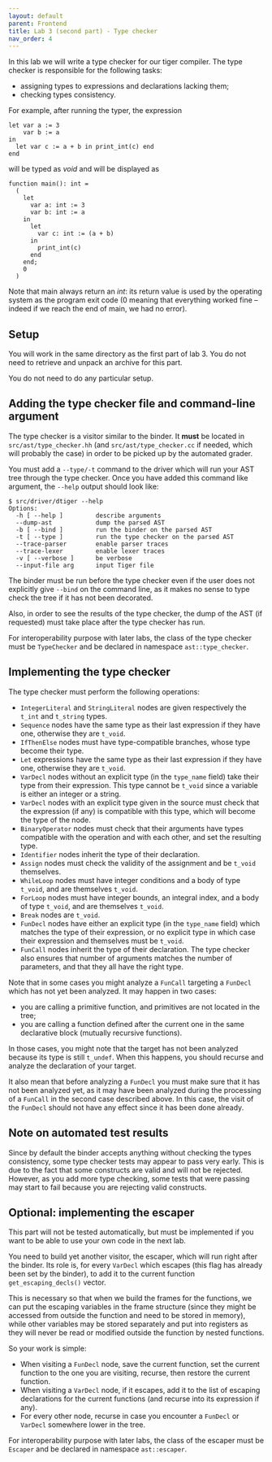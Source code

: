 ```yaml
---
layout: default
parent: Frontend
title: Lab 3 (second part) - Type checker
nav_order: 4
---
```


In this lab we will write a type checker for our tiger compiler.
The type checker is responsible for the following tasks:

- assigning types to expressions and declarations lacking them;
- checking types consistency.

For example, after running the typer, the expression

```
let var a := 3
    var b := a
in
  let var c := a + b in print_int(c) end
end
```

will be typed as *void* and will be displayed as

```
function main(): int =
  (
    let
      var a: int := 3
      var b: int := a
    in
      let
        var c: int := (a + b)
      in
        print_int(c)
      end
    end;
    0
  )
```

Note that main always return an *int*: its return value is used by the operating system as the program exit code (0 meaning that everything worked fine – indeed if we reach the end of main, we had no error).

Setup
-----

You will work in the same directory as the first part of lab 3. You do
not need to retrieve and unpack an archive for this part.

You do not need to do any particular setup.

Adding the type checker file and command-line argument
------------------------------------------------------

The type checker is a visitor similar to the binder. It **must** be
located in `src/ast/type_checker.hh` (and `src/ast/type_checker.cc`
if needed, which will probably the case) in order to be picked up
by the automated grader.

You must add a `--type/-t` command to the driver which will
run your AST tree through the type checker. Once you have added
this command like argument, the `--help` output should look like:

```
$ src/driver/dtiger --help
Options:
  -h [ --help ]         describe arguments
  --dump-ast            dump the parsed AST
  -b [ --bind ]         run the binder on the parsed AST
  -t [ --type ]         run the type checker on the parsed AST
  --trace-parser        enable parser traces
  --trace-lexer         enable lexer traces
  -v [ --verbose ]      be verbose
  --input-file arg      input Tiger file
```

The binder must be run before the type checker even if
the user does not explicitly give `--bind` on the command line,
as it makes no sense to type check the tree if it has not been decorated.

Also, in order to see the results of the type checker, the dump of the AST
(if requested) must take place after the type checker has run.

For interoperability purpose with later labs, the class of the type checker
must be `TypeChecker` and be declared in namespace `ast::type_checker`.

Implementing the type checker
-----------------------------

The type checker must perform the following operations:

- `IntegerLiteral` and `StringLiteral` nodes are given respectively
  the `t_int` and `t_string` types.
- `Sequence` nodes have the same type as their last expression
  if they have one, otherwise they are `t_void`.
- `IfThenElse` nodes must have type-compatible branches,
  whose type become their type.
- `Let` expressions have the same type as their last expression
  if they have one, otherwise they are `t_void`.
- `VarDecl` nodes without an explicit type (in the `type_name` field) take their type from
  their expression. This type cannot be `t_void` since a variable
  is either an integer or a string.
- `VarDecl` nodes with an explicit type given in the source
  must check that the expression (if any) is compatible with this type,
  which will become the type of the node.
- `BinaryOperator` nodes must check that their arguments have
  types compatible with the operation and with each other, and
  set the resulting type.
- `Identifier` nodes inherit the type of their declaration.
- `Assign` nodes must check the validity of the assignment
  and be `t_void` themselves.
- `WhileLoop` nodes must have integer conditions and a body of type
  `t_void`, and are themselves `t_void`.
- `ForLoop` nodes must have integer bounds, an integral index, and
  a body of type `t_void`, and are themselves `t_void`.
- `Break` nodes are `t_void`.
- `FunDecl` nodes have either an explicit type (in the `type_name` field)
  which matches the type of their expression, or no explicit type in which
  case their expression and themselves must be `t_void`.
- `FunCall` nodes inherit the type of their declaration. The type checker
  also ensures that number of arguments matches the number of parameters,
  and that they all have the right type.

Note that in some cases you might analyze a `FunCall` targeting
a `FunDecl` which has not yet been analyzed. It may happen in two
cases:

- you are calling a primitive function, and primitives are not located
  in the tree;
- you are calling a function defined after the current one in the
  same declarative block (mutually recursive functions).

In those cases, you might note that the target has not been analyzed
because its type is still `t_undef`. When this happens, you should
recurse and analyze the declaration of your target.

It also mean that before analyzing a `FunDecl` you must make sure
that it has not been analyzed yet, as it may have been analyzed
during the processing of a `FunCall` in the second case described
above. In this case, the visit of the `FunDecl` should not have
any effect since it has been done already.

Note on automated test results
------------------------------

Since by default the binder accepts anything without checking
the types consistency, some type checker tests may appear to pass very
early. This is due to the fact that some constructs are valid and will
not be rejected. However, as you add more type checking, some tests
that were passing may start to fail because you are rejecting valid
constructs.

Optional: implementing the escaper
----------------------------------

This part will not be tested automatically, but must be implemented if you
want to be able to use your own code in the next lab.

You need to build yet another visitor, the escaper, which will run right
after the binder. Its role is, for every `VarDecl` which escapes (this flag
has already been set by the binder), to add it to the current function
`get_escaping_decls()` vector.

This is necessary so that when we build the frames for the functions, we
can put the escaping variables in the frame structure (since they might
be accessed from outside the function and need to be stored in memory),
while other variables may be stored separately and put into registers
as they will never be read or modified outside the function by nested functions.

So your work is simple:

- When visiting a `FunDecl` node, save the current function, set the
  current function to the one you are visiting, recurse, then restore
  the current function.
- When visiting a `VarDecl` node, if it escapes, add it to the list of
  escaping declarations for the current functions (and recurse into its
  expression if any).
- For every other node, recurse in case you encounter a `FunDecl` or
  `VarDecl` somewhere lower in the tree.

For interoperability purpose with later labs, the class of the escaper
must be `Escaper` and be declared in namespace `ast::escaper`.
